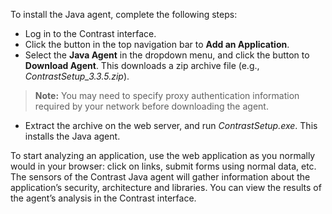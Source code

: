 <!--
title: "Java Agent Installation"
description: "Overview of the Java Agent installation"
tags: "installation Java agent overview installation"
-->

To install the Java agent, complete the following steps:

* Log in to the Contrast interface. 
* Click the button in the top navigation bar to **Add an Application**.
* Select the **Java Agent** in the dropdown menu, and click the button to **Download Agent**. This downloads a zip archive file (e.g., *ContrastSetup_3.3.5.zip*). 

> **Note:** You may need to specify proxy authentication information required by your network before downloading the agent.

* Extract the archive on the web server, and run *ContrastSetup.exe*. This installs the Java agent. 

To start analyzing an application, use the web application as you normally would in your browser: click on links, submit forms using normal data, etc.  The sensors of the Contrast Java agent will gather information about the application’s security, architecture and libraries. You can view the results of the agent’s analysis in the Contrast interface.


